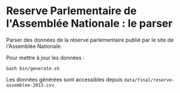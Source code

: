 Reserve Parlementaire de l'Assemblée Nationale : le parser
============================

Parser des données de la réserve parlementaire publié par le site de l'Assemblée Nationale.

Pour mettre à jour les données :

```
bash bin/generate.sh
```

Les données générées sont accessibles depuis ```data/final/reserve-assemblee-2013.csv```
